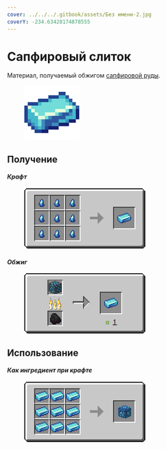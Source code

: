 ```yaml
---
cover: ../../../.gitbook/assets/Без имени-2.jpg
coverY: -234.63428174878555
---
```


# Сапфировый слиток

Материал, получаемый обжигом [сапфировой руды](../../rudy/sapfirovaya-ruda.md).

<figure><img src="../../../.gitbook/assets/Новый проект (5).png" alt=""><figcaption></figcaption></figure>

## Получение

#### _Крафт_

<figure><img src="../../../.gitbook/assets/Новый проект.png" alt=""><figcaption></figcaption></figure>

#### _Обжиг_

<figure><img src="../../../.gitbook/assets/blue_ore_ingot_result.gif" alt=""><figcaption></figcaption></figure>

## Использование

#### _Как ингредиент при крафте_

<figure><img src="../../../.gitbook/assets/blue_ore_block_result-x1.png" alt=""><figcaption></figcaption></figure>
